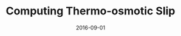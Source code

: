 ---
title: "Computing Thermo-osmotic Slip"
collection: talks
type: "Poster Presentation"
# permalink: /talks/2014-03-01-talk-3
venue: "International Soft Matter Conference"
date: 2016-09-01
location: "Grenoble, France"
---